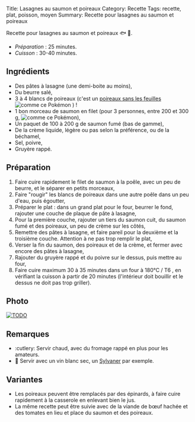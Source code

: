 Title: Lasagnes au saumon et poireaux
Category: Recette
Tags: recette, plat, poisson, moyen
Summary: Recette pour lasagnes au saumon et poireaux

Recette pour lasagnes au saumon et poireaux :fish: :herb:.

- *Préparation* : 25 minutes.
- *Cuisson* : 30-40 minutes.

## Ingrédients
- Des pâtes à lasagne (une demi-boite au moins),
- Du beurre salé,
- 3 à 4 blancs de poireaux (c'est un [poireaux sans les feuilles](https://veekun.com/dex/pokemon/farfetch%27d) ![comme ce Pokémon](https://cdn.bulbagarden.net/upload/a/aa/Spr_5b_083.png) ) !
- 1 bon morceau de saumon en filet (pour 3 personnes, entre 200 et 300 g, ![comme ce Pokémon](https://cdn.bulbagarden.net/upload/2/24/Spr_5b_129_m.png)),
- Un paquet de 100 à 200 g de saumon fumé (bas de gamme),
- De la crème liquide, légère ou pas selon la préférence, ou de la béchamel,
- Sel, poivre,
- Gruyère rappé.

## Préparation
1. Faire cuire rapidement le filet de saumon à la poêle, avec un peu de beurre, et le séparer en petits morceaux,
2. Faire "rougir" les blancs de poireaux dans une autre poêle dans un peu d'eau, puis égoutter,
3. Préparer le plat : dans un grand plat pour le four, beurrer le fond, rajouter une couche de plaque de pâte à lasagne,
4. Pour la première couche, rajouter un tiers du saumon cuit, du saumon fumé et des poireaux, un peu de crème sur les côtés,
5. Remettre des pâtes à lasagne, et faire pareil pour la deuxième et la troisième couche. Attention à ne pas trop remplir le plat,
6. Verser la fin du saumon, des poireaux et de la crème, et fermer avec encore des pâtes à lasagne,
7. Rajouter du gruyère rappé et du poivre sur le dessus, puis mettre au four,
8. Faire cuire maximum 30 à 35 minutes dans un four à 180°C / T6 <i class="fa fa-thermometer-full" aria-hidden="true"></i>, en vérifiant la cuisson à partir de 20 minutes (l'intérieur doit bouillir et le dessus ne doit pas trop griller).

## Photo
[![TODO]({filename}images/blank.png)](#)

## Remarques
- :cutlery: Servir chaud, avec du fromage rappé en plus pour les amateurs.
- :wine_glass: Servir avec un vin blanc sec, un [Sylvaner](https://fr.wikipedia.org/wiki/Sylvaner_d'Alsace) par exemple.

## Variantes
- Les poireaux peuvent être remplacés par des épinards, à faire cuire rapidement à la casserole en enlevant bien le jus.
- La même recette peut être suivie avec de la viande de bœuf hachée et des tomates en lieu et place du saumon et des poireaux.
